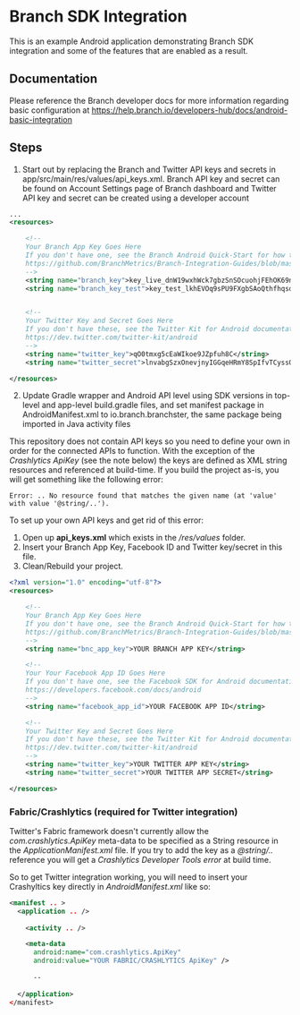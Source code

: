 Branch SDK Integration
==================
This is an example Android application demonstrating Branch SDK integration and some of the features that are enabled as a result.

## Documentation
Please reference the Branch developer docs for more information regarding basic configuration at https://help.branch.io/developers-hub/docs/android-basic-integration

## Steps
1) Start out by replacing the Branch and Twitter API keys and secrets in app/src/main/res/values/api_keys.xml. Branch API key and secret can be found on Account Settings page of Branch dashboard and Twitter API key and secret can be created using a developer account
```XML
...
<resources>

    <!--
    Your Branch App Key Goes Here
    If you don't have one, see the Branch Android Quick-Start for how to get one:
    https://github.com/BranchMetrics/Branch-Integration-Guides/blob/master/android-quick-start.md
    -->
    <string name="branch_key">key_live_dnW19wxhWck7gbzSnSOcuohjFEhOK69n</string>
    <string name="branch_key_test">key_test_lkhEVOq9sPU9FXgbSAoQthfhqsd5EVaV</string>


    <!--
    Your Twitter Key and Secret Goes Here
    If you don't have these, see the Twitter Kit for Android documentation:
    https://dev.twitter.com/twitter-kit/android
    -->
    <string name="twitter_key">qO0tmxg5cEaWIkoe9JZpfuh8C</string>
    <string name="twitter_secret">lnvabgSzxOnevjnyIGGqeHRmY8SpIfvTCyssQzaBBA9YiLjCd6</string>

</resources>
```
2) Update Gradle wrapper and Android API level using SDK versions in top-level and app-level build.gradle files, and set manifest package in AndroidManifest.xml to io.branch.branchster, the same package being imported in Java activity files



This repository does not contain API keys so you need to define your own in order for the connected APIs to function. With the exception of the *Crashlytics ApiKey* (see the note below) the keys are defined as XML string resources and referenced at build-time. If you build the project as-is, you will get something like the following error:

```
Error: .. No resource found that matches the given name (at 'value' with value '@string/..').
```

To set up your own API keys and get rid of this error:

1. Open up **api_keys.xml** which exists in the */res/values* folder.
2. Insert your Branch App Key, Facebook ID and Twitter key/secret in this file.
3. Clean/Rebuild your project.

```XML
<?xml version="1.0" encoding="utf-8"?>
<resources>

    <!--
    Your Branch App Key Goes Here
    If you don't have one, see the Branch Android Quick-Start for how to get one:
    https://github.com/BranchMetrics/Branch-Integration-Guides/blob/master/android-quick-start.md
    -->
    <string name="bnc_app_key">YOUR BRANCH APP KEY</string>

    <!--
    Your Your Facebook App ID Goes Here
    If you don't have one, see the Facebook SDK for Android documentation:
    https://developers.facebook.com/docs/android
    -->
    <string name="facebook_app_id">YOUR FACEBOOK APP ID</string>

    <!--
    Your Twitter Key and Secret Goes Here
    If you don't have these, see the Twitter Kit for Android documentation:
    https://dev.twitter.com/twitter-kit/android
    -->
    <string name="twitter_key">YOUR TWITTER APP KEY</string>
    <string name="twitter_secret">YOUR TWITTER APP SECRET</string>

</resources>
```

### Fabric/Crashlytics (required for Twitter integration)

Twitter's Fabric framework doesn't currently allow the *com.crashlytics.ApiKey* meta-data to be specified as a String resource in the *ApplicationManifest.xml* file. If you try to add the key as a *@string/..* reference you will get a *Crashlytics Developer Tools error* at build time.

So to get Twitter integration working, you will need to insert your Crashyltics key directly in *AndroidManifest.xml* like so:

```XML
<manifest .. >
  <application .. />
  
    <activity .. />

    <meta-data 
      android:name="com.crashlytics.ApiKey"
      android:value="YOUR FABRIC/CRASHLYTICS ApiKey" />
      
      --
      
  </application>
</manifest>
```
